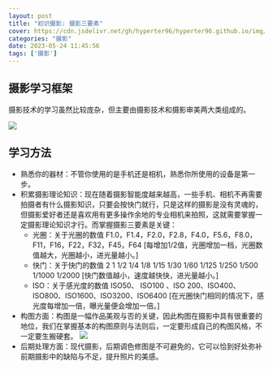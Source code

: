 ```yaml
---
layout: post
title: "初识摄影: 摄影三要素"
cover: https://cdn.jsdelivr.net/gh/hyperter96/hyperter96.github.io/img/meteor.jpg
categories: "摄影"
date: 2023-05-24 11:45:56
tags: ['摄影']
---
```


## 摄影学习框架

摄影技术的学习虽然比较庞杂，但主要由摄影技术和摄影审美两大类组成的。

![](https://cdn.jsdelivr.net/gh/hyperter96/hyperter96.github.io/img/learning-photography.jpg)

## 学习方法

* 熟悉你的器材：不管你使用的是手机还是相机，熟悉你所使用的设备是第一步。
* 积累摄影理论知识：现在随着摄影智能度越来越高，一些手机、相机不再需要拍摄者有什么摄影知识，只要会按快门就行，只是这样的摄影是没有灵魂的，但摄影爱好者还是喜欢用有更多操作余地的专业相机来拍照，这就需要掌握一定摄影理论知识才行。而掌握摄影三要素是关键：
    * 光圈：关于光圈的数值 F1.0，F1.4，F2.0，F2.8，F4.0，F5.6，F8.0，F11，F16，F22，F32，F45，F64 [每增加1/2值，光圈增加一档，光圈数值越大，光圈越小，进光量越小。]
    * 快门：关于快门的数值 2 1 1/2 1/4 1/8 1/15 1/30 1/60 1/125 1/250 1/500 1/1000 1/2000 [快门数值越小，速度越快快，进光量越小。]
    * ISO：关于感光度的数值 ISO50、 ISO100 、ISO 200、ISO400、ISO800、ISO1600、ISO3200、ISO6400 [在光圈快门相同的情况下，感光度每增加一倍，曝光量便会增加一倍。]
* 构图方面：构图是一幅作品美观与否的关键，因此构图在摄影中具有很重要的地位，我们在掌握基本的构图原则与法则后，一定要形成自己的构图风格，不一定要生搬硬套。
   ![](https://cdn.jsdelivr.net/gh/hyperter96/hyperter96.github.io/img/bridge.jpg)
* 后期处理方面：现代摄影，后期调色修图是不可避免的，它可以恰到好处弥补前期摄影中的缺陷与不足，提升照片的美感。